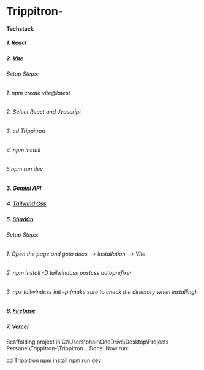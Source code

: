 # Trippitron-
#### Techstack
##### 1. [React](https://react.dev/)
##### 2. [Vite](https://vite.dev/)
###### Setup Steps: 
###### 1. npm create vite@latest
###### 2. Select React and Jvascript
###### 3. cd Trippitron
###### 4. npm install
###### 5.npm run dev
##### 3. [Gemini API](https://ai.google.dev/gemini-api/docs)
##### 4. [Tailwind Css](https://tailwindcss.com/)
##### 5. [ShadCn](https://ui.shadcn.com/)
###### Setup Steps: 
###### 1. Open the page and goto docs --> Installation --> Vite
###### 2. npm install -D tailwindcss postcss autoprefixer
###### 3. npx tailwindcss init -p (make sure to check the directory when installing).
##### 6. [Firebase](https://firebase.google.com/)
##### 7. [Vercel](https://vercel.com/bhairavis-projects-163b4728)
Scaffolding project in C:\Users\bhair\OneDrive\Desktop\Projects Personel\Trippitron-\Trippitron...
Done. Now run:

  cd Trippitron
  npm install
  npm run dev





